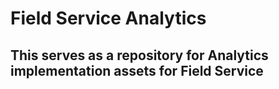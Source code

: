 # Field Service Analytics

## This serves as a repository for Analytics implementation assets for Field Service